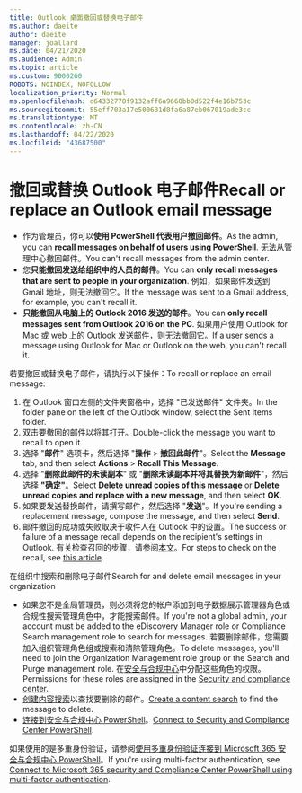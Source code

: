 ```yaml
---
title: Outlook 桌面撤回或替换电子邮件
ms.author: daeite
author: daeite
manager: joallard
ms.date: 04/21/2020
ms.audience: Admin
ms.topic: article
ms.custom: 9000260
ROBOTS: NOINDEX, NOFOLLOW
localization_priority: Normal
ms.openlocfilehash: d64332778f9132aff6a9660bb0d522f4e16b753c
ms.sourcegitcommit: 55eff703a17e500681d8fa6a87eb067019ade3cc
ms.translationtype: MT
ms.contentlocale: zh-CN
ms.lasthandoff: 04/22/2020
ms.locfileid: "43687500"
---
```

# <a name="recall-or-replace-an-outlook-email-message"></a><span data-ttu-id="7332d-102">撤回或替换 Outlook 电子邮件</span><span class="sxs-lookup"><span data-stu-id="7332d-102">Recall or replace an Outlook email message</span></span>

- <span data-ttu-id="7332d-103">作为管理员，你可以**使用 PowerShell 代表用户撤回邮件**。</span><span class="sxs-lookup"><span data-stu-id="7332d-103">As the admin, you can **recall messages on behalf of users using PowerShell**.</span></span> <span data-ttu-id="7332d-104">无法从管理中心撤回邮件。</span><span class="sxs-lookup"><span data-stu-id="7332d-104">You can't recall messages from the admin center.</span></span>
- <span data-ttu-id="7332d-105">您**只能撤回发送给组织中的人员的邮件**。</span><span class="sxs-lookup"><span data-stu-id="7332d-105">You can **only recall messages that are sent to people in your organization**.</span></span> <span data-ttu-id="7332d-106">例如，如果邮件发送到 Gmail 地址，则无法撤回它。</span><span class="sxs-lookup"><span data-stu-id="7332d-106">If the message was sent to a Gmail address, for example, you can't recall it.</span></span>
- <span data-ttu-id="7332d-107">**只能撤回从电脑上的 Outlook 2016 发送的邮件**。</span><span class="sxs-lookup"><span data-stu-id="7332d-107">You can **only recall messages sent from Outlook 2016 on the PC**.</span></span> <span data-ttu-id="7332d-108">如果用户使用 Outlook for Mac 或 web 上的 Outlook 发送邮件，则无法撤回它。</span><span class="sxs-lookup"><span data-stu-id="7332d-108">If a user sends a message using Outlook for Mac or Outlook on the web, you can't recall it.</span></span>

<span data-ttu-id="7332d-109">若要撤回或替换电子邮件，请执行以下操作：</span><span class="sxs-lookup"><span data-stu-id="7332d-109">To recall or replace an email message:</span></span>

1. <span data-ttu-id="7332d-110">在 Outlook 窗口左侧的文件夹窗格中，选择 "已发送邮件" 文件夹。</span><span class="sxs-lookup"><span data-stu-id="7332d-110">In the folder pane on the left of the Outlook window, select the Sent Items folder.</span></span>
1. <span data-ttu-id="7332d-111">双击要撤回的邮件以将其打开。</span><span class="sxs-lookup"><span data-stu-id="7332d-111">Double-click the message you want to recall to open it.</span></span>
1. <span data-ttu-id="7332d-112">选择 "**邮件**" 选项卡，然后选择 "**操作** > **撤回此邮件**"。</span><span class="sxs-lookup"><span data-stu-id="7332d-112">Select the **Message** tab, and then select **Actions** > **Recall This Message**.</span></span>
1. <span data-ttu-id="7332d-113">选择 "**删除此邮件的未读副本**" 或 "**删除未读副本并将其替换为新邮件**"，然后选择 **"确定"**。</span><span class="sxs-lookup"><span data-stu-id="7332d-113">Select **Delete unread copies of this message** or **Delete unread copies and replace with a new message**, and then select **OK**.</span></span>
1. <span data-ttu-id="7332d-114">如果要发送替换邮件，请撰写邮件，然后选择 "**发送**"。</span><span class="sxs-lookup"><span data-stu-id="7332d-114">If you're sending a replacement message, compose the message, and then select **Send**.</span></span>
1. <span data-ttu-id="7332d-115">邮件撤回的成功或失败取决于收件人在 Outlook 中的设置。</span><span class="sxs-lookup"><span data-stu-id="7332d-115">The success or failure of a message recall depends on the recipient's settings in Outlook.</span></span> <span data-ttu-id="7332d-116">有关检查召回的步骤，请参阅[本文](https://support.office.com/article/35027f88-d655-4554-b4f8-6c0729a723a0)。</span><span class="sxs-lookup"><span data-stu-id="7332d-116">For steps to check on the recall, see [this article](https://support.office.com/article/35027f88-d655-4554-b4f8-6c0729a723a0).</span></span>

<span data-ttu-id="7332d-117">在组织中搜索和删除电子邮件</span><span class="sxs-lookup"><span data-stu-id="7332d-117">Search for and delete email messages in your organization</span></span>

- <span data-ttu-id="7332d-118">如果您不是全局管理员，则必须将您的帐户添加到电子数据展示管理器角色或合规性搜索管理角色中，才能搜索邮件。</span><span class="sxs-lookup"><span data-stu-id="7332d-118">If you're not a global admin, your account must be added to the eDiscovery Manager role or Compliance Search management role to search for messages.</span></span> <span data-ttu-id="7332d-119">若要删除邮件，您需要加入组织管理角色组或搜索和清除管理角色。</span><span class="sxs-lookup"><span data-stu-id="7332d-119">To delete messages, you'll need to join the Organization Management role group or the Search and Purge management role.</span></span> <span data-ttu-id="7332d-120">在[安全与合规中心](https://go.microsoft.com/fwlink/?linkid=2083731)中分配这些角色的权限。</span><span class="sxs-lookup"><span data-stu-id="7332d-120">Permissions for these roles are assigned in the [Security and compliance center](https://go.microsoft.com/fwlink/?linkid=2083731).</span></span>
- <span data-ttu-id="7332d-121">[创建内容搜索](https://docs.microsoft.com/office365/securitycompliance/content-search)以查找要删除的邮件。</span><span class="sxs-lookup"><span data-stu-id="7332d-121">[Create a content search](https://docs.microsoft.com/office365/securitycompliance/content-search) to find the message to delete.</span></span>
- <span data-ttu-id="7332d-122">[连接到安全与合规中心 PowerShell](https://docs.microsoft.com/powershell/exchange/office-365-scc/connect-to-scc-powershell/connect-to-scc-powershell?view=exchange-ps)。</span><span class="sxs-lookup"><span data-stu-id="7332d-122">[Connect to Security and Compliance Center PowerShell](https://docs.microsoft.com/powershell/exchange/office-365-scc/connect-to-scc-powershell/connect-to-scc-powershell?view=exchange-ps).</span></span>

<span data-ttu-id="7332d-123">如果使用的是多重身份验证，请参阅[使用多重身份验证连接到 Microsoft 365 安全与合规中心 PowerShell](https://docs.microsoft.com/powershell/exchange/office-365-scc/connect-to-scc-powershell/mfa-connect-to-scc-powershell?view=exchange-ps)。</span><span class="sxs-lookup"><span data-stu-id="7332d-123">If you're using multi-factor authentication, see [Connect to Microsoft 365 security and Compliance Center PowerShell using multi-factor authentication](https://docs.microsoft.com/powershell/exchange/office-365-scc/connect-to-scc-powershell/mfa-connect-to-scc-powershell?view=exchange-ps).</span></span>